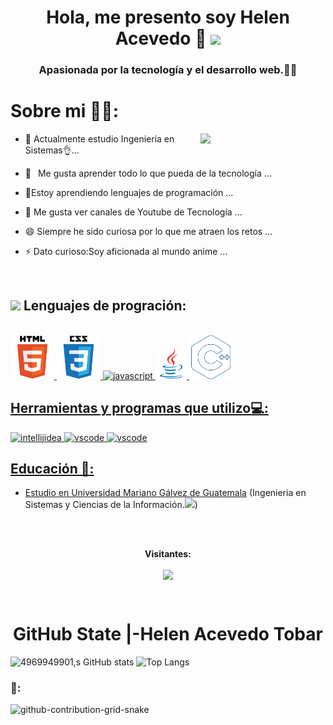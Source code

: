 
<h1 align ="center"> Hola, me presento soy Helen Acevedo 👋 <img src="https://i.pinimg.com/originals/80/7b/5c/807b5c4b02e765bb4930b7c66662ef4b.gif" width="50"></h1>
<h3 align="center"> Apasionada por la tecnología y el desarrollo web.👨‍💻</h3>

# Sobre mi 👨‍💻:
<img align='right' src="https://media.tenor.com/mJiMZwDloXwAAAAC/typing-cute.gif" width="200">

- 📖 Actualmente estudio Ingenieria en Sistemas👌...
- 🔭 &ensp;Me gusta aprender todo lo que pueda de la tecnología ...
- 🌱Estoy aprendiendo lenguajes de programación ...
- 👯 Me gusta ver canales de Youtube  de Tecnología ...
- 😄 Siempre he sido curiosa por lo que me atraen los retos ...
- ⚡ Dato curioso:Soy aficionada al mundo anime ...

    <br>


    
## <img src="https://media.giphy.com/media/VgCDAzcKvsR6OM0uWg/giphy.gif" width="50"> Lenguajes  de progración:
<br>
<a href="https://www.w3.org/html/" target="_blank" rel="noreferrer"> <img src="https://raw.githubusercontent.com/devicons/devicon/master/icons/html5/html5-original-wordmark.svg" alt="html5" width="70" height=70"/>
<a href="https://www.w3schools.com/css/" target="_blank" rel="noreferrer"> <img src="https://raw.githubusercontent.com/devicons/devicon/master/icons/css3/css3-original-wordmark.svg" alt="css3" width="70" height="70"/>
<a href="https://developer.mozilla.org/en-US/docs/Web/JavaScript" target="_blank" rel="noreferrer"> <img src="https://cdn.worldvectorlogo.com/logos/javascript-1.svg" alt="javascript" width="70" height="70"/>
<a href="https://www.java.com/es/" target="_blank" rel="noreferrer"> <img src="https://raw.githubusercontent.com/devicons/devicon/master/icons/java/java-original.svg" alt="python" width="50" height="50"/>
<a href="https://visualstudio.microsoft.com/es/vs/features/cplusplus/" target="_blank" rel="noreferrer"> <img src="https://github.com/devicons/devicon/blob/master/icons/cplusplus/cplusplus-line.svg" alt="python" width="70" height="70"/>
    
## Herramientas y programas que utilizo💻:

<a href="https://www.jetbrains.com/idea/" target="_blank" rel="noreferrer"> <img src="https://upload.wikimedia.org/wikipedia/commons/thumb/9/9c/IntelliJ_IDEA_Icon.svg/768px-IntelliJ_IDEA_Icon.svg.png" alt="intellijidea" width="40" height="40"/>
<a href="https://code.visualstudio.com/" target="_blank" rel="noreferrer"> <img src="https://cdn.icon-icons.com/icons2/2107/PNG/512/file_type_vscode_icon_130084.png" alt="vscode" width="40" height="40"/>
<a href="https://netbeans.apache.org/" target="_blank" rel="noreferrer"> <img src="https://netbeans.apache.org/images/apache-netbeans.svg" alt="vscode" width="40" height="40"/>
## Educación 📖:
- Estudio en [Universidad Mariano Gálvez de Guatemala](https://www.umg.edu.gt/) (Ingenieria en Sistemas y Ciencias de la Información.<img src="https://media.tenor.com/q9s_XmoedE8AAAAi/piske-usagi.gif" width="50">)
<br>
<div align="center">
<br><p align="centre"><b>Visitantes:</b></p>  
<p align="center"><img align="center" src="https://profile-counter.glitch.me/{4969949901}/count.svg" /></p> 
<br>
</div>

<h1 align="center">GitHub State |-Helen Acevedo Tobar </h1>

![4969949901,s GitHub stats](https://github-readme-stats.vercel.app/api?username=4969949901&theme=-yellow&show_icons=true)
![Top Langs](https://github-readme-stats.vercel.app/api/top-langs/?username=4969949901&theme=galexy-yellow&layout=compact)
### 🐛:
![github-contribution-grid-snake](https://user-images.githubusercontent.com/95446275/199621643-09ab86d6-519d-4926-ad71-84316f093dd3.svg)
